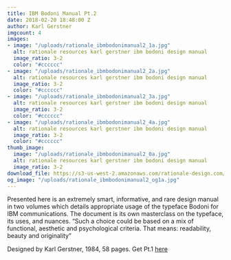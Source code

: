 ```yaml
---
title: IBM Bodoni Manual Pt.2
date: 2018-02-20 18:48:00 Z
author: Karl Gerstner
imgcount: 4
images:
- image: "/uploads/rationale_ibmbodonimanual2_1a.jpg"
  alt: rationale resources karl gerstner ibm bodoni design manual
  image_ratio: 3-2
  color: "#cccccc"
- image: "/uploads/rationale_ibmbodonimanual2_2a.jpg"
  alt: rationale resources karl gerstner ibm bodoni design manual
  image_ratio: 3-2
  color: "#cccccc"
- image: "/uploads/rationale_ibmbodonimanual2_3a.jpg"
  alt: rationale resources karl gerstner ibm bodoni design manual
  image_ratio: 3-2
  color: "#cccccc"
- image: "/uploads/rationale_ibmbodonimanual2_4a.jpg"
  alt: rationale resources karl gerstner ibm bodoni design manual
  image_ratio: 3-2
  color: "#cccccc"
thumb_image:
  image: "/uploads/rationale_ibmbodonimanual2_0a.jpg"
  alt: rationale resources karl gerstner ibm bodoni design manual
  image_ratio: 3-2
download_file: https://s3-us-west-2.amazonaws.com/rationale-design.com/resources/files/IBM_Bodoni_Manual_Pt2.pdf
og_image: "/uploads/rationale_ibmbodonimanual2_og1a.jpg"
---
```


Presented here is an extremely smart, informative, and rare design manual in two volumes which details appropriate usage of the typeface Bodoni for IBM communications. The document is its own masterclass on the typeface, its uses, and nuances. “Such a choice could be based on a mix of functional, aesthetic and psychological criteria. That means: readability, beauty and originality”

Designed by Karl Gerstner, 1984, 58 pages.
Get Pt.1 [here](http://rationale-design.com/resources/ibm-bodoni-manual-pt1/)
